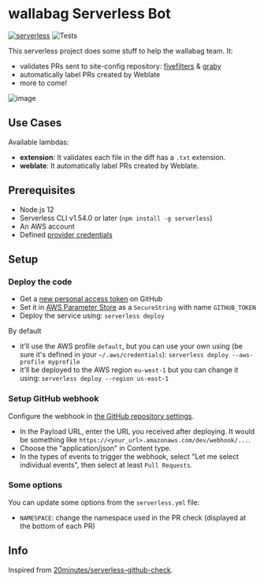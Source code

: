# wallabag Serverless Bot

[![serverless](http://public.serverless.com/badges/v3.svg)](https://serverless.com/)
![Tests](https://github.com/wallabag/serverless-bot/workflows/Tests/badge.svg)

This serverless project does some stuff to help the wallabag team. It:

- validates PRs sent to site-config repository: [fivefilters](https://github.com/fivefilters/ftr-site-config) & [graby](https://github.com/j0k3r/graby-site-config)
- automatically label PRs created by Weblate
- more to come!

![image](https://user-images.githubusercontent.com/62333/50344781-c0a13100-052c-11e9-9f6b-3a7cb4393262.png)

## Use Cases

Available lambdas:

- **extension**: It validates each file in the diff has a `.txt` extension.
- **weblate**: It automatically label PRs created by Weblate.

## Prerequisites

- Node.js 12
- Serverless CLI v1.54.0 or later (`npm install -g serverless`)
- An AWS account
- Defined [provider credentials](https://serverless.com/framework/docs/providers/aws/guide/credentials/)

## Setup

### Deploy the code

- Get a [new personal access token](https://github.com/settings/tokens/new) on GitHub
- Set it in [AWS Parameter Store](https://eu-west-1.console.aws.amazon.com/systems-manager/parameters/create?region=eu-west-1) as a `SecureString` with name `GITHUB_TOKEN`
- Deploy the service using: `serverless deploy`

By default

- it'll use the AWS profile `default`, but you can use your own using (be sure it's defined in your `~/.aws/credentials`): `serverless deploy --aws-profile myprofile`
- it'll be deployed to the AWS region `eu-west-1` but you can change it using: `serverless deploy --region us-east-1`

### Setup GitHub webhook

Configure the webhook in [the GitHub repository settings](https://developer.github.com/webhooks/creating/#setting-up-a-webhook).

- In the Payload URL, enter the URL you received after deploying. It would be something like `https://<your_url>.amazonaws.com/dev/webhook/...`.
- Choose the "application/json" in Content type.
- In the types of events to trigger the webhook, select "Let me select individual events", then select at least `Pull Requests`.

### Some options

You can update some options from the `serverless.yml` file:

- `NAMESPACE`: change the namespace used in the PR check (displayed at the bottom of each PR)

## Info

Inspired from [20minutes/serverless-github-check](https://github.com/20minutes/serverless-github-check).
